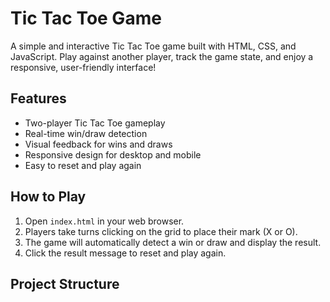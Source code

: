 # Tic Tac Toe Game

A simple and interactive Tic Tac Toe game built with HTML, CSS, and JavaScript. Play against another player, track the game state, and enjoy a responsive, user-friendly interface!

## Features

- Two-player Tic Tac Toe gameplay
- Real-time win/draw detection
- Visual feedback for wins and draws
- Responsive design for desktop and mobile
- Easy to reset and play again

## How to Play

1. Open `index.html` in your web browser.
2. Players take turns clicking on the grid to place their mark (X or O).
3. The game will automatically detect a win or draw and display the result.
4. Click the result message to reset and play again.

## Project Structure
